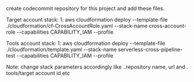create codecommit repository for this project and add these files.

Target account stack:
1: aws cloudformation deploy --template-file ./cloudformation/cf-CrossAccountRole.yaml --stack-name cross-account-role --capabilities CAPABILITY_IAM --profile <Qa>

Tools account stack:
1: aws cloudformation deploy --template-file ./cloudformation/template.yaml --stack-name serverless-cross-pipeline-test --capabilities CAPABILITY_IAM --profile <dev>

Note: change stack parameters accordingly like ..repository name, url and . tools/target account id etc

